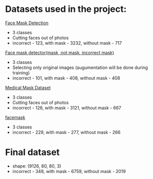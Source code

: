 # Datasets used in the project:

[Face Mask Detection](https://www.kaggle.com/andrewmvd/face-mask-detection) 

- 3 classes
- Cutting faces out of photos
- incorrect - 123, with mask - 3232, without mask - 717

[Face mask detector(mask ,not mask, incorrect mask)](https://www.kaggle.com/spandanpatnaik09/face-mask-detectormask-not-mask-incorrect-mask)

- 3 classes
- Selecting only original images (augumentation will be done during training)
- incorrect - 101, with mask - 408, without mask - 408

[Medical Mask Dataset](https://www.kaggle.com/shreyashwaghe/medical-mask-dataset) 

- 3 classes
- Cutting faces out of photos
- incorrect - 126, with mask - 3121, without mask - 667

[facemask](https://www.kaggle.com/vinaykudari/facemask) 

- 3 classes
- incorrect - 229, with mask - 277, without mask - 266

# Final dataset

- shape: (9126, 80, 80, 3)
- incorrect - 348, with mask - 6759, without mask - 2019